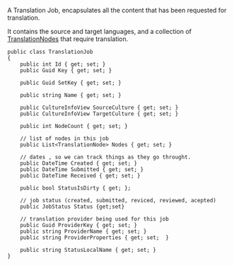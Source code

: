 A Translation Job, encapsulates all the content that has been requested for 
translation. 

It contains the source and target languages, and a collection of [TranslationNodes](TranslationNode) 
that require translation.


```
public class TranslationJob
{
    public int Id { get; set; }
    public Guid Key { get; set; }

    public Guid SetKey { get; set; }

    public string Name { get; set; }

    public CultureInfoView SourceCulture { get; set; }
    public CultureInfoView TargetCulture { get; set; }

    public int NodeCount { get; set; }

    // list of nodes in this job
    public List<TranslationNode> Nodes { get; set; }

    // dates , so we can track things as they go throught.
    public DateTime Created { get; set; }
    public DateTime Submitted { get; set; }
    public DateTime Received { get; set; }

    public bool StatusIsDirty { get; };

    // job status (created, submitted, reviced, reviewed, acepted) 
    public JobStatus Status {get;set}

    // translation provider being used for this job
    public Guid ProviderKey { get; set; }
    public string ProviderName { get; set; }
    public string ProviderProperties { get; set;  }

    public string StatusLocalName { get; set; }
}
```